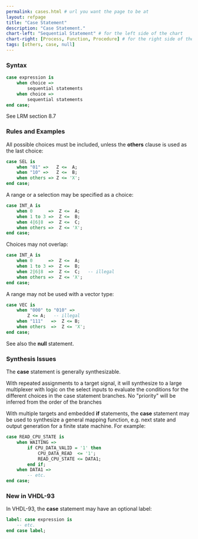 ```yaml
---
permalink: cases.html # url you want the page to be at
layout: refpage
title: "Case Statement"
description: "Case Statement."
chart-left: "Sequential Statement" # for the left side of the chart
chart-right: [Process, Function, Procedure] # for the right side of the chart
tags: [others, case, null]
---
```



<h3 class="text-hr"><span>Syntax</span></h3>

```vhdl
case expression is
    when choice =>
        sequential statements
    when choice =>
        sequential statements
end case;
```

See LRM section 8.7

<h3 class="text-hr"><span>Rules and Examples</span></h3>

All possible choices must be included, unless the __others__ clause is used as the last choice:
```vhdl
case SEL is
    when "01" =>   Z <=  A;
    when "10" =>   Z <=  B;
    when others => Z <= 'X';
end case;
```

A range or a selection may be specified as a choice:
```vhdl
case INT_A is
    when 0      =>  Z <=  A;
    when 1 to 3 =>  Z <=  B;
    when 4|6|8  =>  Z <=  C;
    when others =>  Z <= 'X';
end case;
```

Choices may not overlap:
```vhdl
case INT_A is
    when 0      =>  Z <=  A;
    when 1 to 3 =>  Z <=  B;
    when 2|6|8  =>  Z <=  C;   -- illegal
    when others =>  Z <= 'X';
end case;
```

A range may not be used with a vector type:
```vhdl
case VEC is
    when "000" to "010" =>  
        Z <= A;   -- illegal
    when "111"   =>  Z <= B;
    when others  =>  Z <= 'X';
end case;
```

See also the __null__ statement.

<h3 class="text-hr"><span>Synthesis Issues</span></h3>

The __case__ statement is generally synthesizable.

With repeated assignments to a target signal, it will synthesize to a large multiplexer with logic on the select inputs to evaluate the conditions for the different choices in the case statement branches. No "priority" will be inferred from the order of the branches

With multiple targets and embedded __if__ statements, the __case__ statement may be used to synthesize a general mapping function, e.g. next state and output generation for a finite state machine. For example:
```vhdl
case READ_CPU_STATE is
    when WAITING =>
        if CPU_DATA_VALID = '1' then
            CPU_DATA_READ  <= '1';
            READ_CPU_STATE <= DATA1;
        end if;
    when DATA1 =>
        -- etc.
end case;
```

<h3 class="text-hr"><span>New in VHDL-93</span></h3>

In VHDL-93, the __case__ statement may have an optional label:

```vhdl
label: case expression is
    -- etc.
end case label;
```
